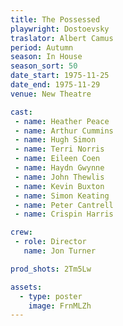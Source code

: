 ```yaml
---
title: The Possessed
playwright: Dostoevsky
traslator: Albert Camus
period: Autumn
season: In House
season_sort: 50
date_start: 1975-11-25
date_end: 1975-11-29
venue: New Theatre

cast:
 - name: Heather Peace
 - name: Arthur Cummins
 - name: Hugh Simon
 - name: Terri Norris
 - name: Eileen Coen
 - name: Haydn Gwynne
 - name: John Thewlis
 - name: Kevin Buxton
 - name: Simon Keating
 - name: Peter Cantrell
 - name: Crispin Harris

crew:
 - role: Director
   name: Jon Turner

prod_shots: 2Tm5Lw

assets:
  - type: poster
    image: FrnMLZh
---
```


